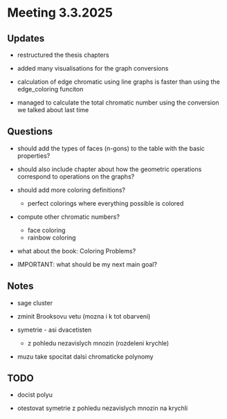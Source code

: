 # Meeting 3.3.2025

## Updates

- restructured the thesis chapters

- added many visualisations for the graph conversions

- calculation of edge chromatic using line graphs is faster than using the edge_coloring funciton

- managed to calculate the total chromatic number using the conversion we talked about last time

## Questions

- should add the types of faces (n-gons) to the table with the basic properties?

- should also include chapter about how the geometric operations correspond to operations on the graphs?

- should add more coloring definitions?
  - perfect colorings where everything possible is colored

- compute other chromatic numbers?
  - face coloring
  - rainbow coloring

- what about the book: Coloring Problems?

- IMPORTANT: what should be my next main goal?

## Notes

- sage cluster

- zminit Brooksovu vetu (mozna i k tot obarveni)

- symetrie - asi dvacetisten
  - z pohledu nezavislych mnozin (rozdeleni krychle)

- muzu take spocitat dalsi chromaticke polynomy

## TODO

- docist polyu

- otestovat symetrie z pohledu nezavislych mnozin na krychli
